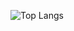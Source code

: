 ![Top Langs](https://github-readme-stats.vercel.app/api/top-langs/?username=antibiotics11&layout=compact)
